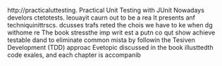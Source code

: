 
http://practicaluttesting.
Practical Unit Testing with JUnit 
Nowadays develors ctetotests. leouayit  caurn out to be a rea
It presents anf techniquinittrscs. dcusses trafs reted the chois we have to ke when dg withome re
The book stressthe imp writ est a putn co qut show achieve testable dand to eliminate common mista by followin the Tesiven Development (TDD) approac Evetopic discussed in the book  illusttedth code exales, and each chapter is accompanib













